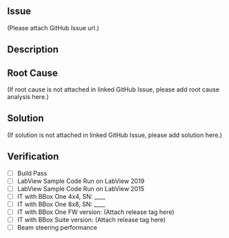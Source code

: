 ## Issue
(Please attach GitHub Issue url.)

## Description

## Root Cause
(If root cause is not attached in linked GitHub Issue, please add root cause analysis here.)

## Solution
(If solution is not attached in linked GitHub Issue, please add solution here.)

## Verification
- [ ] Build Pass
- [ ] LabView Sample Code Run on LabView 2019
- [ ] LabView Sample Code Run on LabView 2015
- [ ] IT with BBox One 4x4, SN: ____
- [ ] IT with BBox One 8x8, SN: ____
- [ ] IT with BBox One FW version: (Attach release tag here)
- [ ] IT with BBox Suite version: (Attach release tag here)
- [ ] Beam steering performance
